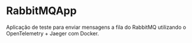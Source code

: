 # RabbitMQApp
Aplicação de teste para enviar mensagens a fila do RabbitMQ utilizando o OpenTelemetry + Jaeger com Docker.
